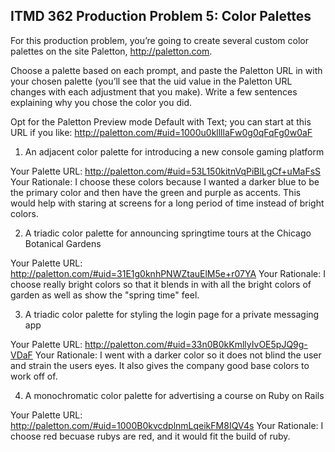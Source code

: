 ## ITMD 362 Production Problem 5: Color Palettes

For this production problem, you’re going to create several custom color palettes on the site Paletton, http://paletton.com.

Choose a palette based on each prompt, and paste the Paletton URL in with your chosen palette (you’ll see that the uid value in the Paletton URL changes with each adjustment that you make). Write a few sentences explaining why you chose the color you did.

Opt for the Paletton Preview mode Default with Text; you can start at this URL if you like: http://paletton.com/#uid=1000u0kllllaFw0g0qFqFg0w0aF

1. An adjacent color palette for introducing a new console gaming platform

Your Palette URL: http://paletton.com/#uid=53L150kitnVqPiBlLgCf+uMaFsS
Your Rationale: I choose these colors because I wanted a darker blue to be the primary color and then have the green and purple as accents. This would help with staring at screens for a long period of time instead of bright colors. 

2. A triadic color palette for announcing springtime tours at the Chicago Botanical Gardens

Your Palette URL: http://paletton.com/#uid=31E1g0knhPNWZtauElM5e+r07YA
Your Rationale: I choose really bright colors so that it blends in with all the bright colors of garden as well as show the "spring time" feel. 

3. A triadic color palette for styling the login page for a private messaging app

Your Palette URL: http://paletton.com/#uid=33n0B0kKmllyIvOE5pJQ9g-VDaF
Your Rationale: I went with a darker color so it does not blind the user and strain the users eyes. It also gives the company good base colors to work off of. 

4. A monochromatic color palette for advertising a course on Ruby on Rails

Your Palette URL: http://paletton.com/#uid=1000B0kvcdplnmLqeikFM8IQV4s
Your Rationale: I choose red becuase rubys are red, and it would fit the build of ruby. 

